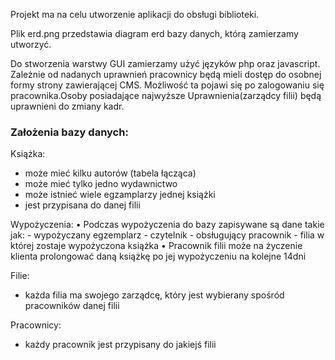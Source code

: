 Projekt ma na celu utworzenie aplikacji do obsługi biblioteki.

Plik erd.png przedstawia diagram erd bazy danych, którą zamierzamy utworzyć.

Do stworzenia warstwy GUI zamierzamy użyć języków php oraz javascript.
Zależnie od nadanych uprawnień pracownicy będą mieli dostęp do osobnej formy strony zawierającej CMS.
Możliwość ta pojawi się po zalogowaniu się pracownika.Osoby posiadające najwyższe
Uprawnienia(zarządcy filii) będą uprawnieni do zmiany kadr.

### Założenia bazy danych:

Książka:
  - może mieć kilku autorów (tabela łącząca)
  - może mieć tylko jedno wydawnictwo
  - może istnieć wiele egzamplarzy jednej książki
  - jest przypisana do danej filii

Wypożyczenia:
  • Podczas wypożyczenia do bazy zapisywane są dane takie jak:
    - wypożyczany egzemplarz
    - czytelnik
    - obsługujący pracownik
    - filia w której zostaje wypożyczona książka
  • Pracownik filii może na życzenie klienta prolongować daną książkę po jej wypożyczeniu na kolejne 14dni
  
Filie:
  - każda filia ma swojego zarządcę, który jest wybierany spośród pracowników danej filii
  
Pracownicy:
  - każdy pracownik jest przypisany do jakiejś filii
  

